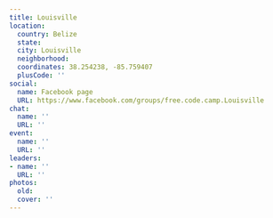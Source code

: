 ```yaml
---
title: Louisville
location:
  country: Belize
  state: 
  city: Louisville
  neighborhood: 
  coordinates: 38.254238, -85.759407
  plusCode: ''
social:
  name: Facebook page
  URL: https://www.facebook.com/groups/free.code.camp.Louisville
chat:
  name: ''
  URL: ''
event:
  name: ''
  URL: ''
leaders:
- name: ''
  URL: ''
photos:
  old: 
  cover: ''
---
```

